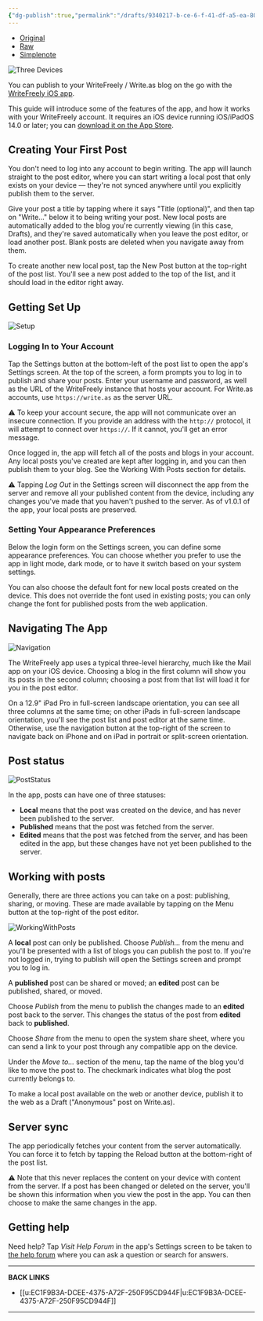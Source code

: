 ```yaml
---
{"dg-publish":true,"permalink":"/drafts/9340217-b-ce-6-f-41-df-a5-ea-808340-cc-9-b98/","dgHomeLink":true,"dgPassFrontmatter":false}
---
```


- [Original](https://discuss.write.as/t/using-the-writefreely-ios-app/1946)
- [Raw](https://discuss.write.as/raw/1946)
- [Simplenote](http://simp.ly/publish/HTFDGt)

![Three Devices](https://files.writefreely.org/img/wf-ios-hero.png)

You can publish to your WriteFreely / Write.as blog on the go with the [WriteFreely iOS app](https://writefreely.org/apps/ios).

This guide will introduce some of the features of the app, and how it works with your WriteFreely account. It requires an iOS device running iOS/iPadOS 14.0 or later; you can [download it on the App Store](https://apps.apple.com/us/app/writefreely/id1531530896).

## Creating Your First Post

You don't need to log into any account to begin writing. The app will launch straight to the post editor, where you can start writing a local post that only exists on your device — they're not synced anywhere until you explicitly publish them to the server.

Give your post a title by tapping where it says "Title (optional)", and then tap on "Write…" below it to being writing your post. New local posts are automatically added to the blog you're currently viewing (in this case, Drafts), and they're saved automatically when you leave the post editor, or load another post. Blank posts are deleted when you navigate away from them.

To create another new local post, tap the New Post button at the top-right of the post list. You'll see a new post added to the top of the list, and it should load in the editor right away.

## Getting Set Up

![Setup](https://i.snap.as/xUjRZwlm.png)

### Logging In to Your Account

Tap the Settings button at the bottom-left of the post list to open the app's Settings screen. At the top of the screen, a form prompts you to log in to publish and share your posts. Enter your username and password, as well as the URL of the WriteFreely instance that hosts your account. For Write.as accounts, use `https://write.as` as the server URL.

⚠️ To keep your account secure, the app will not communicate over an insecure connection. If you provide an address with the `http://` protocol, it will attempt to connect over `https://`. If it cannot, you'll get an error message.

Once logged in, the app will fetch all of the posts and blogs in your account. Any local posts you've created are kept after logging in, and you can then publish them to your blog. See the Working With Posts section for details.

⚠️ Tapping _Log Out_ in the Settings screen will disconnect the app from the server and remove all your published content from the device, including any changes you've made that you haven't pushed to the server. As of v1.0.1 of the app, your local posts are preserved.

### Setting Your Appearance Preferences

Below the login form on the Settings screen, you can define some appearance preferences. You can choose whether you prefer to use the app in light mode, dark mode, or to have it switch based on your system settings.

You can also choose the default font for new local posts created on the device. This does not override the font used in existing posts; you can only change the font for published posts from the web application.

## Navigating The App

![Navigation](https://i.snap.as/zDq0fc7.png)

The WriteFreely app uses a typical three-level hierarchy, much like the Mail app on your iOS device. Choosing a blog in the first column will show you its posts in the second column; choosing a post from that list will load it for you in the post editor.

On a 12.9" iPad Pro in full-screen landscape orientation, you can see all three columns at the same time; on other iPads in full-screen landscape orientation, you'll see the post list and post editor at the same time. Otherwise, use the navigation button at the top-right of the screen to navigate back on iPhone and on iPad in portrait or split-screen orientation.

## Post status

![PostStatus](https://i.snap.as/7zMLJdp.png)

In the app, posts can have one of three statuses:

- **Local** means that the post was created on the device, and has never been published to the server.
- **Published** means that the post was fetched from the server.
- **Edited** means that the post was fetched from the server, and has been edited in the app, but these changes have not yet been published to the server.

## Working with posts

Generally, there are three actions you can take on a post: publishing, sharing, or moving. These are made available by tapping on the Menu button at the top-right of the post editor.

![WorkingWithPosts](https://i.snap.as/W4KMbSm.png)

A **local** post can only be published. Choose _Publish…_ from the menu and you'll be presented with a list of blogs you can publish the post to. If you're not logged in, trying to publish will open the Settings screen and prompt you to log in.

A **published** post can be shared or moved; an **edited** post can be published, shared, or moved.

Choose _Publish_ from the menu to publish the changes made to an **edited** post back to the server. This changes the status of the post from **edited** back to **published**.

Choose _Share_ from the menu to open the system share sheet, where you can send a link to your post through any compatible app on the device.

Under the _Move to…_ section of the menu, tap the name of the blog you'd like to move the post to. The checkmark indicates what blog the post currently belongs to.

To make a local post available on the web or another device, publish it to the web as a Draft ("Anonymous" post on Write.as).

## Server sync

The app periodically fetches your content from the server automatically. You can force it to fetch by tapping the Reload button at the bottom-right of the post list.

⚠️ Note that this never replaces the content on your device with content from the server. If a post has been changed or deleted on the server, you'll be shown this information when you view the post in the app. You can then choose to make the same changes in the app.

## Getting help

Need help? Tap _Visit Help Forum_ in the app's Settings screen to be taken to [the help forum](https://discuss.write.as/c/help) where you can ask a question or search for answers.

---
**BACK LINKS**  
  
- [[u:EC1F9B3A-DCEE-4375-A72F-250F95CD944F|u:EC1F9B3A-DCEE-4375-A72F-250F95CD944F]]
---
